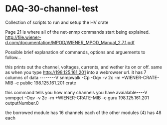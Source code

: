# DAQ-30-channel-test
Collection of scripts to run and setup the HV crate 


Page 21 is where all of the net-snmp commands start being explained.
http://file.wiener-d.com/documentation/MPOD/WIENER_MPOD_Manual_2.7.1.pdf

Possible brief explanation of commands, options and arguements to follow...

this prints out the channel, voltages, currents, and wether its on or off.
 same as when you type http://198.125.161.201 into a webrowser url.
it has 7 columns of data --------V
snmpwalk -Cp -Oqv -v 2c -m +WIENER-CRATE-MIB -c public 198.125.161.201 crate

this command tells you how many channels you have avaialable----V
snmpget -Oqv -v 2c -m +WIENER-CRATE-MIB -c guru 198.125.161.201 outputNumber.0

the borrowed module has 16 channels
each of the other modules (4) has 48 each 
